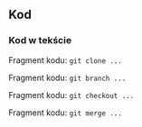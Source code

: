 ## Kod


### Kod w tekście
Fragment kodu: `git clone ...`

Fragment kodu: ``git branch ...``

Fragment kodu: ```git checkout ...```

Fragment kodu: ````git merge ...````
